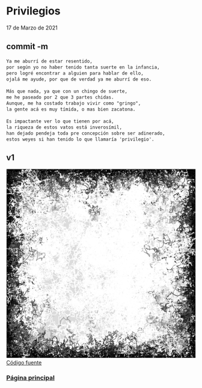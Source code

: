 # Privilegios
17 de Marzo de 2021

## commit -m
```
Ya me aburrí de estar resentido,
por según yo no haber tenido tanta suerte en la infancia,
pero logré encontrar a alguien para hablar de ello,
ojalá me ayude, por que de verdad ya me aburrí de eso.

Más que nada, ya que con un chingo de suerte,
me he paseado por 2 que 3 partes chidas.
Aunque, me ha costado trabajo vivir como "gringo",
la gente acá es muy tímida, o mas bien zacatona.

Es impactante ver lo que tienen por acá,
la riqueza de estos vatos está inverosímil,
han dejado pendeja toda pre concepción sobre ser adinerado,
estos weyes si han tenido lo que llamaría 'privilegio'.
```

## v1
![v1](./img/v1.png)
[Código fuente](https://github.com/tovVAar/Galeria/blob/main/privilegios/sketch.js)

### [Página principal](../index.md)